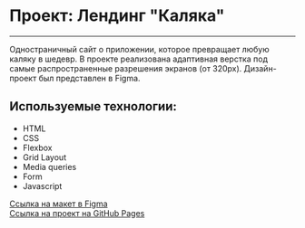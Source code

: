 # Проект: Лендинг "Каляка" 
------

Одностраничный сайт о приложении, которое превращает любую каляку в шедевр.
В проекте реализована адаптивная верстка под самые распространенные разрешения экранов (от 320px). Дизайн-проект был представлен в Figma.

## Используемые технологии:
 * HTML
 * CSS
 * Flexbox
 * Grid Layout
 * Media queries
 * Form
 * Javascript

[Ссылка на макет в Figma](https:https://www.figma.com/file/G3UWFlQmNtNs67751YiDH2/Month-of-Landings?node-id=6%3A898//www.figma.com/file/5S2WSbEFL6awjVWJ0NWL8Q/Sprint-3_-Russia-_-desktop-%2B-mobile?node-id=28503%3A0)   
[Ссылка на проект на GitHub Pages](https://lakatosska.github.io/kalyaka/) 
